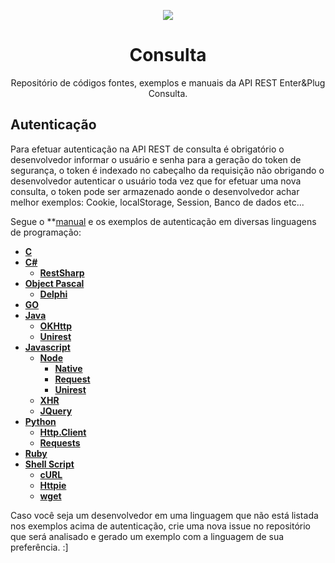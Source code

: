 <p align="center">
  <img src="http://enterplug.com.br/wp-content/uploads/2013/06/logo-Enter2.jpg">
</p>

<h1 align="center">Consulta</h1>

<p align="center">
  Repositório de códigos fontes, exemplos e manuais da API REST Enter&Plug Consulta.
</p>


## Autenticação

Para efetuar autenticação na API REST de consulta é obrigatório o desenvolvedor informar o usuário e senha para a geração do token
de segurança, o token é indexado no cabeçalho da requisição não obrigando o desenvolvedor autenticar o usuário toda vez que
for efetuar uma nova consulta, o token pode ser armazenado aonde o desenvolvedor achar melhor exemplos: Cookie, localStorage, Session, Banco de dados etc...

Segue o **[manual](https://github.com/enterplug/consulta-enterplug/blob/master/auth/autenticacao.pdf) e os exemplos de autenticação em diversas linguagens de programação:

* **[C](https://github.com/enterplug/consulta-enterplug/blob/master/auth/auth-c-example/auth-c-libcurl.c)**
* **[C#](https://github.com/enterplug/consulta-enterplug/blob/master/auth/auth-csharp-example/auth-csharp-restsharp.cs)**
  * **[RestSharp](https://github.com/enterplug/consulta-enterplug/blob/master/auth/auth-csharp-example/auth-csharp-restsharp.cs)**
* **[Object Pascal]()**
  * **[Delphi]()**
* **[GO](https://github.com/enterplug/consulta-enterplug/blob/master/auth/auth-go-example/auth.go)**
* **[Java](https://github.com/enterplug/consulta-enterplug/tree/master/auth/auth-java-example)**
  * **[OKHttp](https://github.com/enterplug/consulta-enterplug/blob/master/auth/auth-java-example/auth-java-okhttp.java)**
  * **[Unirest](https://github.com/enterplug/consulta-enterplug/blob/master/auth/auth-java-example/auth-java-unirest.java)**
* **[Javascript](https://github.com/enterplug/consulta-enterplug/tree/master/auth/auth-javascript-example)**
   * **[Node](https://github.com/enterplug/consulta-enterplug/tree/master/auth/auth-javascript-example/auth-node-example)**
     * **[Native](https://github.com/enterplug/consulta-enterplug/blob/master/auth/auth-javascript-example/auth-node-example/auth-node-native.js)**
     * **[Request](https://github.com/enterplug/consulta-enterplug/blob/master/auth/auth-javascript-example/auth-node-example/auth-node-request.js)**
     * **[Unirest](https://github.com/enterplug/consulta-enterplug/blob/master/auth/auth-javascript-example/auth-node-example/auth-node-unirest.js)**
   * **[XHR](https://github.com/enterplug/consulta-enterplug/blob/master/auth/auth-javascript-example/auth-xhr-example/auth-xhr.js)**
   * **[JQuery](https://github.com/enterplug/consulta-enterplug/blob/master/auth/auth-javascript-example/auth-jquery-example/auth-jquery.js)**
* **[Python](https://github.com/enterplug/consulta-enterplug/blob/master/auth/auth-python-example/)**
  * **[Http.Client](https://github.com/enterplug/consulta-enterplug/blob/master/auth/auth-python-example/auth-python-httpclient.py)**
  * **[Requests](https://github.com/enterplug/consulta-enterplug/blob/master/auth/auth-python-example/auth-python-requests.py)**
* **[Ruby](https://github.com/enterplug/consulta-enterplug/blob/master/auth/auth-ruby-example/auth-ruby-nethttp.rb)**
* **[Shell Script](https://github.com/enterplug/consulta-enterplug/tree/master/auth/auth-shellscript-example)**
  * **[cURL](https://github.com/enterplug/consulta-enterplug/blob/master/auth/auth-shellscript-example/auth-shellscript-curl.sh)**
  * **[Httpie](https://github.com/enterplug/consulta-enterplug/blob/master/auth/auth-shellscript-example/auth-shellscript-httpie.sh)**
  * **[wget](https://github.com/enterplug/consulta-enterplug/blob/master/auth/auth-shellscript-example/auth-shellscript-wget.sh)**

Caso você seja um desenvolvedor em uma linguagem que não está listada nos exemplos acima de autenticação, crie uma nova issue no repositório que será analisado e gerado um exemplo com a linguagem de sua preferência. :]
